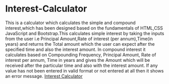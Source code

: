 # Interest-Calculator
This is a calculator which calculates the simple and compound interest,which has been designed based on the fundamentals of HTML,CSS JavaScript and Bootstrap.This calculates simple interest by taking the inputs from the user i.e Principal Amount,Rate of interest (per annum),Time(in years) and returns the Total amount which the user can expect after the specified time and also the interest amount. In compound interest it calculates based on Compounding Frequency, Principal Amount, Rate of interest per annum, Time in years and gives the Amount which will be received after the particular time and also with the interest amount. If any value has not been entered in valid format or not entered at all then it shows an error message.
[Interest Calculator](https://dishang07.github.io/Interest-Calculator/)

